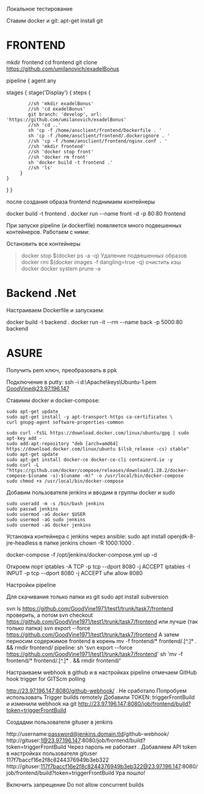 Локальное тестирование

Ставим docker и git: apt-get install git

# FRONTEND

mkdir frontend
cd frontend
git clone https://github.com/umilanovich/exadelBonus

pipeline { 
    agent any

stages {
    stage('Display') {
        steps {
            
            //sh 'mkdir exadelBonus'
            //sh 'cd exadelBonus'
            git branch: 'develop', url: 'https://github.com/umilanovich/exadelBonus'
            //sh 'cd ..'
            sh 'cp -f /home/ansclient/frontend/Dockerfile . '
            sh 'cp -f /home/ansclient/frontend/.dockerignore . '
            //sh 'cp -f /home/ansclient/frontend/nginx.conf . '
            //sh 'mkdir frontend'
            //sh 'docker stop front'
            //sh 'docker rm front'
            sh 'docker build -t frontend .'
            //sh 'ls'
         }
    }
}
}

после создания образа frontend поднимаем контейнеры

docker build -t frontend .
docker run --name front -d -p 80:80 frontend

При запуске pipeline (и dockerfile) появляется много подвешенных контейнеров. Работаем с ними:

Остановить все контейнеры
> docker stop $(docker ps -a -q)
Удаление подвешенных образов
> docker rmi $(docker images -f dangling=true -q)
очистить кэш docker
> docker system prune -a  


# Backend   .Net 

Настраиваем Dockerfile и запускаем:

docker build -t backend .
docker run  -it --rm  --name back -p 5000:80  backend



#  ASURE


Получить pem ключ, преобразовать в ppk

Подключение в putty:
	ssh -i d:\Apache\keys\Ubuntu-1.pem GoodVine@23.97.196.147


Ставимм docker и docker-compose:

	sudo apt-get update 
	sudo apt-get install -y apt-transport-https ca-certificates \
	curl gnupg-agent software-properties-common 

	sudo curl -fsSL https://download.docker.com/linux/ubuntu/gpg | sudo apt-key add - 
	sudo add-apt-repository "deb [arch=amd64] https://download.docker.com/linux/ubuntu $(lsb_release -cs) stable" 
	sudo apt-get update 
	sudo apt-get install docker-ce docker-ce-cli containerd.io -y
	sudo curl -L "https://github.com/docker/compose/releases/download/1.28.2/docker-compose-$(uname -s)-$(uname -m)" -o /usr/local/bin/docker-compose 
	sudo chmod +x /usr/local/bin/docker-compose   
	
Добавим пользователя jenkins и вводим в группы docker и sudo

	sudo useradd -m -s /bin/bash jenkins	
	sudo passwd jenkins
	sudo usermod -aG docker $USER
	sudo usermod -aG sudo jenkins
	sudo usermod -aG docker jenkins	

Установка контейнера с jenkins через ansible:
sudo apt install openjdk-8-jre-headless
в папке jenkins   chown -R 1000:1000 .

docker-compose -f /opt/jenkins/docker-compose.yml up -d

Откроем порт 
iptables -A TCP -p tcp --dport 8080 -j ACCEPT
iptables -I INPUT -p tcp --dport 8080 -j ACCEPT
ufw allow 8080



Настройки pipeline

Для скачивания только папки из git 
sudo apt install subversion

svn ls https://github.com/GoodVine1971/test1/trunk/task7/frontend       проверить, а потом
svn checkout https://github.com/GoodVine1971/test1/trunk/task7/frontend   или лучше (так только папка)
svn export --force https://github.com/GoodVine1971/test1/trunk/task7/frontend
А затем перносим содержимое frontend в корень
mv -f frontend/* frontend/.[^.]* . && rmdir frontend/
pipeline:
sh 'svn export --force https://github.com/GoodVine1971/test1/trunk/task7/frontend'
sh 'mv -f frontend/* frontend/.[^.]* . && rmdir frontend/'




Настраиваем webhook в github и в настройках pipeline отмечаем GitHub hook trigger for GITScm polling

http://23.97.196.147:8080/github-webhook/ .
Не сработало
Попробуем использовать Trigger builds remotely
Добавили TOKEN: triggerFrontBuild
и изменили  webhook на git 
http://23.97.196.147:8080/job/frontend/build?token=triggerFrontBuild

Создадми пользователя gituser в jenkins

http://username:password@jenkins.domain.tld/github-webhook/
http://gituser:1@23.97.196.147:8080/job/frontend/build?token=triggerFrontBuild
 Через пароль не работает . Добавляем API token в настройках пользователя gituser
117f7baccf16e2f8c8244376949b3eb322
http://gituser:117f7baccf16e2f8c8244376949b3eb322@23.97.196.147:8080/job/frontend/build?token=triggerFrontBuild
 Ура пошло!
 
 Включить запрещение Do not allow concurrent builds
 